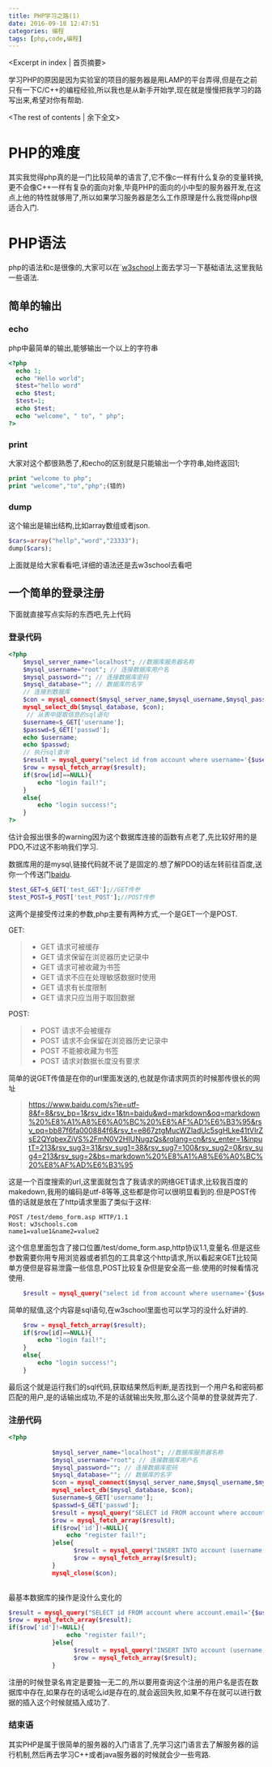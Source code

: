 ```yaml
---
title: PHP学习之路(1)
date: 2016-09-18 12:47:51
categories: 编程
tags: [php,code,编程]
---
```


<Excerpt in index | 首页摘要> 

学习PHP的原因是因为实验室的项目的服务器是用LAMP的平台弄得,但是在之前只有一下C/C++的编程经验,所以我也是从新手开始学,现在就是慢慢把我学习的路写出来,希望对你有帮助.



<!-- more -->

<The rest of contents | 余下全文>

# PHP的难度

其实我觉得php真的是一门比较简单的语言了,它不像c一样有什么复杂的变量转换,更不会像C++一样有复杂的面向对象,毕竟PHP的面向的小中型的服务器开发,在这点上他的特性就够用了,所以如果学习服务器是怎么工作原理是什么我觉得php很适合入门.

# PHP语法

php的语法和c是很像的,大家可以在`[w3school](http://www.w3school.com.cn/php/index.asp)上面去学习一下基础语法,这里我贴一些语法.

## 简单的输出

### echo

php中最简单的输出,能够输出一个以上的字符串

```php
<?php
  echo 1;
  echo "Hello world";
  $test="hello word"
  echo $test;
  $test=1;
  echo $test;
  echo "welcome", " to", " php";
?>
```

### print

大家对这个都很熟悉了,和echo的区别就是只能输出一个字符串,始终返回1;

```php
print "welcome to php";
print "welcome","to","php";(错的)
```

### dump

这个输出是输出结构,比如array数组或者json.

```php
$cars=array("hellp","word","23333");
dump($cars);
```

上面就是给大家看看吧,详细的语法还是去w3school去看吧

## 一个简单的登录注册

下面就直接写点实际的东西吧,先上代码

### 登录代码

```php
<?php
    $mysql_server_name="localhost"; //数据库服务器名称
    $mysql_username="root"; // 连接数据库用户名
    $mysql_password=""; // 连接数据库密码
    $mysql_database=""; // 数据库的名字
    // 连接到数据库
    $con = mysql_connect($mysql_server_name,$mysql_username,$mysql_password);
    mysql_select_db($mysql_database, $con);
     // 从表中提取信息的sql语句
    $username=$_GET['username'];
    $passwd=$_GET['passwd'];
    echo $username;
    echo $passwd;
    // 执行sql查询
    $result = mysql_query("select id from account where username='{$username}' and passwd='{$passwd}'");
    $row = mysql_fetch_array($result);
    if($row[id]==NULL){
        echo "login fail!";
    }
    else{
        echo "login success!";
    }
?>
```

估计会报出很多的warning因为这个数据库连接的函数有点老了,先比较好用的是PDO,不过这不影响我们学习.

数据库用的是mysql,链接代码就不说了是固定的.想了解PDO的话左转前往百度,送你一个传送门[baidu](http://www.baidu.com).

```php
$test_GET=$_GET['test_GET'];//GET传参
$test_POST=$_POST['test_POST'];//POST传参
```



这两个是接受传过来的参数,php主要有两种方式,一个是GET一个是POST.

GET:

> - GET 请求可被缓存
> - GET 请求保留在浏览器历史记录中
> - GET 请求可被收藏为书签
> - GET 请求不应在处理敏感数据时使用
> - GET 请求有长度限制
> - GET 请求只应当用于取回数据

POST:

>- POST 请求不会被缓存
>- POST 请求不会保留在浏览器历史记录中
>- POST 不能被收藏为书签
>- POST 请求对数据长度没有要求

简单的说GET传值是在你的url里面发送的,也就是你请求网页的时候那传很长的网址

> https://www.baidu.com/s?ie=utf-8&f=8&rsv_bp=1&rsv_idx=1&tn=baidu&wd=markdown&oq=markdown%20%E8%A1%A8%E6%A0%BC%20%E8%AF%AD%E6%B3%95&rsv_pq=bb87f6fa000884f6&rsv_t=e867ztgMucWZladUc5sgHLke41tVIrZsE2QYqbexZiVS%2FmN0V2HIUNugzQs&rqlang=cn&rsv_enter=1&inputT=213&rsv_sug3=31&rsv_sug1=38&rsv_sug7=100&rsv_sug2=0&rsv_sug4=213&rsv_sug=2&bs=markdown%20%E8%A1%A8%E6%A0%BC%20%E8%AF%AD%E6%B3%95

这是一个百度搜索的url,这里面就包含了我请求的网络GET请求,比较我百度的makedown,我用的编码是utf-8等等,这些都是你可以很明显看到的.但是POST传值的话就是放在了http请求里面了类似于这样:

```http
POST /test/demo_form.asp HTTP/1.1
Host: w3schools.com
name1=value1&name2=value2
```



这个信息里面包含了接口位置/test/dome_form.asp,http协议1.1,变量名.但是这些参数需要你用专用浏览器或者抓包的工具拿这个http请求,所以看起来GET比较简单方便但是容易泄露一些信息,POST比较复杂但是安全高一些.使用的时候看情况使用.

```php
    $result = mysql_query("select id from account where username='{$username}' and passwd='{$passwd}'");
```

简单的赋值,这个内容是sql语句,在w3school里面也可以学习的没什么好讲的.

```php
    $row = mysql_fetch_array($result);
    if($row[id]==NULL){
        echo "login fail!";
    }
    else{
        echo "login success!";
    }
```

最后这个就是运行我们的sql代码,获取结果然后判断,是否找到一个用户名和密码都匹配的用户,是的话输出成功,不是的话就输出失败,那么这个简单的登录就弄完了.

### 注册代码



```php
<?php
       
            $mysql_server_name="localhost"; //数据库服务器名称
            $mysql_username="root"; // 连接数据库用户名
            $mysql_password=""; // 连接数据库密码
            $mysql_database=""; // 数据库的名字
            $con = mysql_connect($mysql_server_name,$mysql_username,$mysql_password);
            mysql_select_db($mysql_database, $con);
            $username=$_GET['username'];
            $passwd=$_GET['passwd'];
            $result = mysql_query("SELECT id FROM account where account.email='{$username}'");
            $row = mysql_fetch_array($result);
            if($row['id']!=NULL){
                echo "register fail!";
            }else{
                  $result = mysql_query("INSERT INTO account (username,passwd) values ('{$username}','{$passwd}')");
                  $row = mysql_fetch_array($result);
            }
            mysql_close($con);
     
```

最基本数据库的操作是没什么变化的

```php
$result = mysql_query("SELECT id FROM account where account.email='{$username}'");
$row = mysql_fetch_array($result);
if($row['id']!=NULL){
                echo "register fail!";
            }else{
                  $result = mysql_query("INSERT INTO account (username,passwd) values ('{$username}','{$passwd}')");
                  $row = mysql_fetch_array($result);
            }
```

注册的时候登录名肯定是要独一无二的,所以要用查询这个注册的用户名是否在数据库中存在,如果存在的话呢么id是存在的,就会返回失败,如果不存在就可以进行数据的插入这个时候就插入成功了.

### 结束语

其实PHP是属于很简单的服务器的入门语言了,先学习这门语言去了解服务器的运行机制,然后再去学习C++或者java服务器的时候就会少一些弯路.

